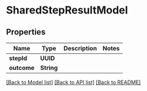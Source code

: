 # SharedStepResultModel

## Properties
Name | Type | Description | Notes
------------ | ------------- | ------------- | -------------
**stepId** | **UUID** |  | 
**outcome** | **String** |  | 

[[Back to Model list]](../README.md#documentation-for-models) [[Back to API list]](../README.md#documentation-for-api-endpoints) [[Back to README]](../README.md)


